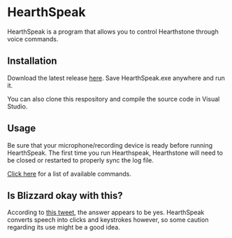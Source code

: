 # HearthSpeak

HearthSpeak is a program that allows you to control Hearthstone through voice commands.

## Installation

Download the latest release [here](https://github.com/evfredericksen/hearthspeak/releases/latest). Save HearthSpeak.exe anywhere and run it.

You can also clone this respository and compile the source code in Visual Studio.

## Usage

Be sure that your microphone/recording device is ready before running HearthSpeak. The first time you run Hearthspeak, Hearthstone will need to be closed or restarted to properly sync the log file.

[Click here](https://github.com/evfredericksen/HearthSpeak/wiki/Commands) for a list of available commands.

## Is Blizzard okay with this?

According to [this tweet](https://twitter.com/ywoo_dev/status/629687548361601024), the answer appears to be yes. HearthSpeak converts speech into clicks and keystrokes however, so some caution regarding its use might be a good idea.
